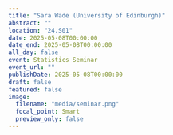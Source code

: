 ```yaml
---
title: "Sara Wade (University of Edinburgh)"
abstract: ""
location: "24.S01"
date: 2025-05-08T00:00:00
date_end: 2025-05-08T00:00:00
all_day: false
event: Statistics Seminar
event_url: ""
publishDate: 2025-05-08T00:00:00
draft: false
featured: false
image:
  filename: "media/seminar.png"
  focal_point: Smart
  preview_only: false
---
```

